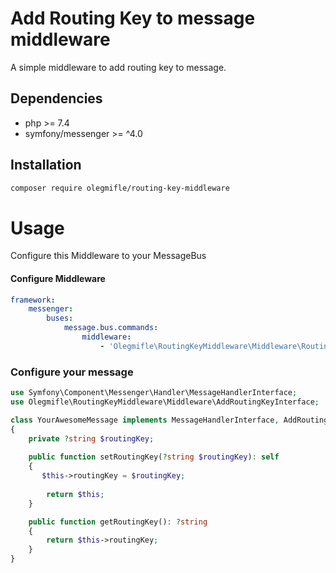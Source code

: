 # Add Routing Key to message middleware

A simple middleware to add routing key to message.

## Dependencies
* php >= 7.4
* symfony/messenger >= ^4.0

## Installation
```bash
composer require olegmifle/routing-key-middleware
```
# Usage
Configure this Middleware to your MessageBus

#### Configure Middleware

```yaml
framework:
    messenger:
        buses:
            message.bus.commands:
                middleware:
                    - 'Olegmifle\RoutingKeyMiddleware\Middleware\RoutingKeyMiddleware'
```

### Configure your message

```php
use Symfony\Component\Messenger\Handler\MessageHandlerInterface;
use Olegmifle\RoutingKeyMiddleware\Middleware\AddRoutingKeyInterface;

class YourAwesomeMessage implements MessageHandlerInterface, AddRoutingKeyInterface
{
    private ?string $routingKey;
    
    public function setRoutingKey(?string $routingKey): self
    {
       $this->routingKey = $routingKey;
        
        return $this;
    }

    public function getRoutingKey(): ?string
    {
        return $this->routingKey;
    }
}
```